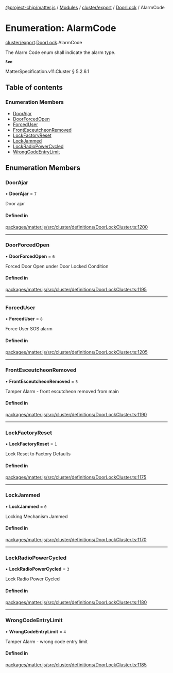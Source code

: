 [@project-chip/matter.js](../README.md) / [Modules](../modules.md) / [cluster/export](../modules/cluster_export.md) / [DoorLock](../modules/cluster_export.DoorLock.md) / AlarmCode

# Enumeration: AlarmCode

[cluster/export](../modules/cluster_export.md).[DoorLock](../modules/cluster_export.DoorLock.md).AlarmCode

The Alarm Code enum shall indicate the alarm type.

**`See`**

MatterSpecification.v11.Cluster § 5.2.6.1

## Table of contents

### Enumeration Members

- [DoorAjar](cluster_export.DoorLock.AlarmCode.md#doorajar)
- [DoorForcedOpen](cluster_export.DoorLock.AlarmCode.md#doorforcedopen)
- [ForcedUser](cluster_export.DoorLock.AlarmCode.md#forceduser)
- [FrontEsceutcheonRemoved](cluster_export.DoorLock.AlarmCode.md#frontesceutcheonremoved)
- [LockFactoryReset](cluster_export.DoorLock.AlarmCode.md#lockfactoryreset)
- [LockJammed](cluster_export.DoorLock.AlarmCode.md#lockjammed)
- [LockRadioPowerCycled](cluster_export.DoorLock.AlarmCode.md#lockradiopowercycled)
- [WrongCodeEntryLimit](cluster_export.DoorLock.AlarmCode.md#wrongcodeentrylimit)

## Enumeration Members

### DoorAjar

• **DoorAjar** = ``7``

Door ajar

#### Defined in

[packages/matter.js/src/cluster/definitions/DoorLockCluster.ts:1200](https://github.com/project-chip/matter.js/blob/5f71eedebdb9fa54338bde320c311bb359b7455d/packages/matter.js/src/cluster/definitions/DoorLockCluster.ts#L1200)

___

### DoorForcedOpen

• **DoorForcedOpen** = ``6``

Forced Door Open under Door Locked Condition

#### Defined in

[packages/matter.js/src/cluster/definitions/DoorLockCluster.ts:1195](https://github.com/project-chip/matter.js/blob/5f71eedebdb9fa54338bde320c311bb359b7455d/packages/matter.js/src/cluster/definitions/DoorLockCluster.ts#L1195)

___

### ForcedUser

• **ForcedUser** = ``8``

Force User SOS alarm

#### Defined in

[packages/matter.js/src/cluster/definitions/DoorLockCluster.ts:1205](https://github.com/project-chip/matter.js/blob/5f71eedebdb9fa54338bde320c311bb359b7455d/packages/matter.js/src/cluster/definitions/DoorLockCluster.ts#L1205)

___

### FrontEsceutcheonRemoved

• **FrontEsceutcheonRemoved** = ``5``

Tamper Alarm - front escutcheon removed from main

#### Defined in

[packages/matter.js/src/cluster/definitions/DoorLockCluster.ts:1190](https://github.com/project-chip/matter.js/blob/5f71eedebdb9fa54338bde320c311bb359b7455d/packages/matter.js/src/cluster/definitions/DoorLockCluster.ts#L1190)

___

### LockFactoryReset

• **LockFactoryReset** = ``1``

Lock Reset to Factory Defaults

#### Defined in

[packages/matter.js/src/cluster/definitions/DoorLockCluster.ts:1175](https://github.com/project-chip/matter.js/blob/5f71eedebdb9fa54338bde320c311bb359b7455d/packages/matter.js/src/cluster/definitions/DoorLockCluster.ts#L1175)

___

### LockJammed

• **LockJammed** = ``0``

Locking Mechanism Jammed

#### Defined in

[packages/matter.js/src/cluster/definitions/DoorLockCluster.ts:1170](https://github.com/project-chip/matter.js/blob/5f71eedebdb9fa54338bde320c311bb359b7455d/packages/matter.js/src/cluster/definitions/DoorLockCluster.ts#L1170)

___

### LockRadioPowerCycled

• **LockRadioPowerCycled** = ``3``

Lock Radio Power Cycled

#### Defined in

[packages/matter.js/src/cluster/definitions/DoorLockCluster.ts:1180](https://github.com/project-chip/matter.js/blob/5f71eedebdb9fa54338bde320c311bb359b7455d/packages/matter.js/src/cluster/definitions/DoorLockCluster.ts#L1180)

___

### WrongCodeEntryLimit

• **WrongCodeEntryLimit** = ``4``

Tamper Alarm - wrong code entry limit

#### Defined in

[packages/matter.js/src/cluster/definitions/DoorLockCluster.ts:1185](https://github.com/project-chip/matter.js/blob/5f71eedebdb9fa54338bde320c311bb359b7455d/packages/matter.js/src/cluster/definitions/DoorLockCluster.ts#L1185)
